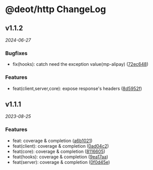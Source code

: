 # @deot/http ChangeLog

## v1.1.2

_2024-06-27_

### Bugfixes

- fix(hooks): catch need the exception value(mp-alipay) ([72ec648](https://github.com/deot/http/commit/72ec6482134287b118ed9cd38be24c442299833f))

### Features

- feat(client,server,core): expose response's headers ([8d5952f](https://github.com/deot/http/commit/8d5952fa329aa481478ed6dab8c643d0dc2370ad))

## v1.1.1

_2023-08-25_

### Features

- feat: coverage & completion ([a6b1021](https://github.com/deot/http/commit/a6b1021926c3447df4783c6791215440f3faf3a6))
- feat(client): coverage & completion ([0ad04c2](https://github.com/deot/http/commit/0ad04c20a5d4095116b4d925070ead41e18d46ce))
- feat(core): coverage & completion ([8116605](https://github.com/deot/http/commit/8116605de886782fd96efe6be95f03c76233d8c1))
- feat(hooks): coverage & completion ([9ea17aa](https://github.com/deot/http/commit/9ea17aa40301c6c8d143d6b7af4d1c1a3fee02f1))
- feat(server): coverage & completion ([0f0d45e](https://github.com/deot/http/commit/0f0d45e9ab195ee24536b92d01c1bd0c7c6b7074))
